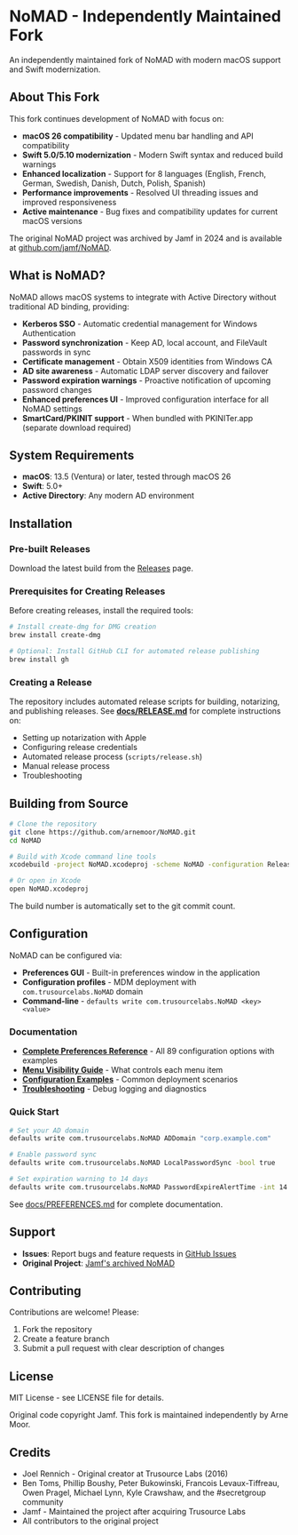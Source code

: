 # NoMAD - Independently Maintained Fork

An independently maintained fork of NoMAD with modern macOS support and Swift modernization.

## About This Fork

This fork continues development of NoMAD with focus on:
- **macOS 26 compatibility** - Updated menu bar handling and API compatibility
- **Swift 5.0/5.10 modernization** - Modern Swift syntax and reduced build warnings
- **Enhanced localization** - Support for 8 languages (English, French, German, Swedish, Danish, Dutch, Polish, Spanish)
- **Performance improvements** - Resolved UI threading issues and improved responsiveness
- **Active maintenance** - Bug fixes and compatibility updates for current macOS versions

The original NoMAD project was archived by Jamf in 2024 and is available at [github.com/jamf/NoMAD](https://github.com/jamf/NoMAD).

## What is NoMAD?

NoMAD allows macOS systems to integrate with Active Directory without traditional AD binding, providing:

- **Kerberos SSO** - Automatic credential management for Windows Authentication
- **Password synchronization** - Keep AD, local account, and FileVault passwords in sync
- **Certificate management** - Obtain X509 identities from Windows CA
- **AD site awareness** - Automatic LDAP server discovery and failover
- **Password expiration warnings** - Proactive notification of upcoming password changes
- **Enhanced preferences UI** - Improved configuration interface for all NoMAD settings
- **SmartCard/PKINIT support** - When bundled with PKINITer.app (separate download required)

## System Requirements

- **macOS**: 13.5 (Ventura) or later, tested through macOS 26
- **Swift**: 5.0+
- **Active Directory**: Any modern AD environment

## Installation

### Pre-built Releases

Download the latest build from the [Releases](https://github.com/arnemoor/NoMAD/releases) page.

### Prerequisites for Creating Releases

Before creating releases, install the required tools:

```bash
# Install create-dmg for DMG creation
brew install create-dmg

# Optional: Install GitHub CLI for automated release publishing
brew install gh
```

### Creating a Release

The repository includes automated release scripts for building, notarizing, and publishing releases. See **[docs/RELEASE.md](docs/RELEASE.md)** for complete instructions on:

- Setting up notarization with Apple
- Configuring release credentials
- Automated release process (`scripts/release.sh`)
- Manual release process
- Troubleshooting

## Building from Source

```bash
# Clone the repository
git clone https://github.com/arnemoor/NoMAD.git
cd NoMAD

# Build with Xcode command line tools
xcodebuild -project NoMAD.xcodeproj -scheme NoMAD -configuration Release build

# Or open in Xcode
open NoMAD.xcodeproj
```

The build number is automatically set to the git commit count.

## Configuration

NoMAD can be configured via:
- **Preferences GUI** - Built-in preferences window in the application
- **Configuration profiles** - MDM deployment with `com.trusourcelabs.NoMAD` domain
- **Command-line** - `defaults write com.trusourcelabs.NoMAD <key> <value>`

### Documentation

- **[Complete Preferences Reference](docs/PREFERENCES.md)** - All 89 configuration options with examples
- **[Menu Visibility Guide](docs/PREFERENCES.md#menu-item-visibility-conditions)** - What controls each menu item
- **[Configuration Examples](docs/PREFERENCES.md#configuration-examples)** - Common deployment scenarios
- **[Troubleshooting](docs/PREFERENCES.md#troubleshooting)** - Debug logging and diagnostics

### Quick Start

```bash
# Set your AD domain
defaults write com.trusourcelabs.NoMAD ADDomain "corp.example.com"

# Enable password sync
defaults write com.trusourcelabs.NoMAD LocalPasswordSync -bool true

# Set expiration warning to 14 days
defaults write com.trusourcelabs.NoMAD PasswordExpireAlertTime -int 14
```

See [docs/PREFERENCES.md](docs/PREFERENCES.md) for complete documentation.

## Support

- **Issues**: Report bugs and feature requests in [GitHub Issues](https://github.com/arnemoor/NoMAD/issues)
- **Original Project**: [Jamf's archived NoMAD](https://github.com/jamf/NoMAD)

## Contributing

Contributions are welcome! Please:
1. Fork the repository
2. Create a feature branch
3. Submit a pull request with clear description of changes

## License

MIT License - see LICENSE file for details.

Original code copyright Jamf. This fork is maintained independently by Arne Moor.

## Credits

- Joel Rennich - Original creator at Trusource Labs (2016)
- Ben Toms, Phillip Boushy, Peter Bukowinski, Francois Levaux-Tiffreau, Owen Pragel, Michael Lynn, Kyle Crawshaw, and the #secretgroup community
- Jamf - Maintained the project after acquiring Trusource Labs
- All contributors to the original project
